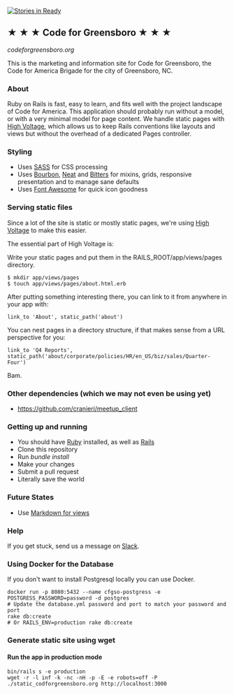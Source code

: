 [![Stories in Ready](https://badge.waffle.io/codeforgso/codeforgreensboro.org.png?label=ready&title=Ready)](https://waffle.io/codeforgso/codeforgreensboro.org)

## ★ ★ ★ Code for Greensboro ★ ★ ★

_codeforgreensboro.org_

This is the marketing and information site for Code for Greensboro, the Code for America Brigade for the city of Greensboro, NC.

### About

Ruby on Rails is fast, easy to learn, and fits well with the project landscape of Code for America. This application should probably run without a model, or with a very minimal model for page content. We handle static pages with [High Voltage](https://github.com/thoughtbot/high_voltage), which allows us to keep Rails conventions like layouts and views but without the overhead of a dedicated Pages controller.

### Styling

- Uses [SASS](http://sass-lang.com) for CSS processing
- Uses [Bourbon](http://www.bourbon.io), [Neat](http://www.neat.io) and [Bitters](http://www.bitters.io) for mixins, grids, responsive presentation and to manage sane defaults
- Uses [Font Awesome](https://github.com/bokmann/font-awesome-rails) for quick icon goodness

### Serving static files

Since a lot of the site is static or mostly static pages, we're using [High Voltage](https://github.com/thoughtbot/high_voltage) to make this easier.

The essential part of High Voltage is:

Write your static pages and put them in the RAILS_ROOT/app/views/pages directory.

    $ mkdir app/views/pages
    $ touch app/views/pages/about.html.erb

After putting something interesting there, you can link to it from anywhere in your app with:

    link_to 'About', static_path('about')

You can nest pages in a directory structure, if that makes sense from a URL perspective for you:

    link_to 'Q4 Reports', static_path('about/corporate/policies/HR/en_US/biz/sales/Quarter-Four')

Bam.

### Other dependencies (which we may not even be using yet)

- https://github.com/cranieri/meetup_client

### Getting up and running

- You should have [Ruby](https://www.ruby-lang.org/en/) installed, as well as [Rails](http://rubyonrails.org/)
- Clone this repository
- Run _bundle install_
- Make your changes
- Submit a pull request
- Literally save the world

### Future States

- Use [Markdown for views](http://stackoverflow.com/questions/4163560/how-can-i-automatically-render-partials-using-markdown-in-rails-3/10131299#10131299)

### Help

If you get stuck, send us a message on [Slack](http://slack.codeforgreensboro.org).

### Using Docker for the Database

If you don't want to install Postgresql locally you can use Docker.

```
docker run -p 8080:5432 --name cfgso-postgress -e POSTGRESS_PASSWORD=password -d postgres
# Update the database.yml password and port to match your password and port
rake db:create
# Or RAILS_ENV=production rake db:create
```

### Generate static site using wget

#### Run the app in production mode

```
bin/rails s -e production
wget -r -l inf -k -nc -nH -p -E -e robots=off -P ./static_codforgreensboro.org http://localhost:3000
```
